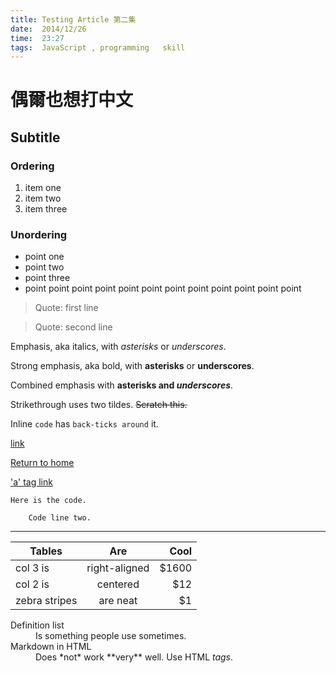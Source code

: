 ```yaml
---
title: Testing Article 第二集
date:  2014/12/26
time:  23:27
tags:  JavaScript , programming   skill 
---
```


# 偶爾也想打中文

## Subtitle

### Ordering

1. item one
2. item two
3. item three

### Unordering

- point one
- point two
- point three
- point point point point point point point point point point point point

> Quote: first line

> Quote: second line

Emphasis, aka italics, with *asterisks* or _underscores_.

Strong emphasis, aka bold, with **asterisks** or __underscores__.

Combined emphasis with **asterisks and _underscores_**.

Strikethrough uses two tildes. ~~Scratch this.~~

Inline `code` has `back-ticks around` it.

[link](http://salmon.tw)

[Return to home](./index.html)

<a href="http://example.com/" target="_blank">'a' tag link</a>

    Here is the code.

        Code line two.

---

| Tables        | Are           | Cool  |
| ------------- |:-------------:| -----:|
| col 3 is      | right-aligned | $1600 |
| col 2 is      | centered      |   $12 |
| zebra stripes | are neat      |    $1 |


<dl>
  <dt>Definition list</dt>
  <dd>Is something people use sometimes.</dd>

  <dt>Markdown in HTML</dt>
  <dd>Does *not* work **very** well. Use HTML <em>tags</em>.</dd>
</dl>

